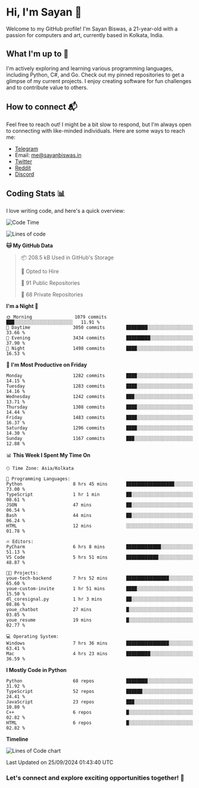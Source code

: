 # Hi, I'm Sayan 👋

Welcome to my GitHub profile! I'm Sayan Biswas, a 21-year-old with a passion for computers and art, currently based in Kolkata, India.

## What I'm up to 🚀

I'm actively exploring and learning various programming languages, including Python, C#, and Go. Check out my pinned repositories to get a glimpse of my current projects. I enjoy creating software for fun challenges and to contribute value to others.

## How to connect 📬

Feel free to reach out! I might be a bit slow to respond, but I'm always open to connecting with like-minded individuals. Here are some ways to reach me:

- [Telegram](https://t.me/dank_as_fuck)
- Email: [me@sayanbiswas.in](mailto:me@sayanbiswas.in)
- [Twitter](https://twitter.com/TheDankDel)
- [Reddit](https://www.reddit.com/user/dank_as_fuck_/)
- [Discord](https://discordapp.com/users/506536929152466945)

## Coding Stats 📊

I love writing code, and here's a quick overview:

<!--START_SECTION:waka-->
![Code Time](http://img.shields.io/badge/Code%20Time-1%2C776%20hrs%208%20mins-blue)

![Lines of code](https://img.shields.io/badge/From%20Hello%20World%20I%27ve%20Written-6.0%20million%20lines%20of%20code-blue)

**🐱 My GitHub Data** 

> 📦 208.5 kB Used in GitHub's Storage 
 > 
> 💼 Opted to Hire
 > 
> 📜 91 Public Repositories 
 > 
> 🔑 68 Private Repositories 
 > 
**I'm a Night 🦉** 

```text
🌞 Morning                1079 commits        ███░░░░░░░░░░░░░░░░░░░░░░   11.91 % 
🌆 Daytime                3050 commits        ████████░░░░░░░░░░░░░░░░░   33.66 % 
🌃 Evening                3434 commits        █████████░░░░░░░░░░░░░░░░   37.90 % 
🌙 Night                  1498 commits        ████░░░░░░░░░░░░░░░░░░░░░   16.53 % 
```
📅 **I'm Most Productive on Friday** 

```text
Monday                   1282 commits        ████░░░░░░░░░░░░░░░░░░░░░   14.15 % 
Tuesday                  1283 commits        ████░░░░░░░░░░░░░░░░░░░░░   14.16 % 
Wednesday                1242 commits        ███░░░░░░░░░░░░░░░░░░░░░░   13.71 % 
Thursday                 1308 commits        ████░░░░░░░░░░░░░░░░░░░░░   14.44 % 
Friday                   1483 commits        ████░░░░░░░░░░░░░░░░░░░░░   16.37 % 
Saturday                 1296 commits        ████░░░░░░░░░░░░░░░░░░░░░   14.30 % 
Sunday                   1167 commits        ███░░░░░░░░░░░░░░░░░░░░░░   12.88 % 
```


📊 **This Week I Spent My Time On** 

```text
🕑︎ Time Zone: Asia/Kolkata

💬 Programming Languages: 
Python                   8 hrs 45 mins       ██████████████████░░░░░░░   73.00 % 
TypeScript               1 hr 1 min          ██░░░░░░░░░░░░░░░░░░░░░░░   08.61 % 
JSON                     47 mins             ██░░░░░░░░░░░░░░░░░░░░░░░   06.54 % 
Bash                     44 mins             ██░░░░░░░░░░░░░░░░░░░░░░░   06.24 % 
HTML                     12 mins             ░░░░░░░░░░░░░░░░░░░░░░░░░   01.78 % 

🔥 Editors: 
PyCharm                  6 hrs 8 mins        █████████████░░░░░░░░░░░░   51.13 % 
VS Code                  5 hrs 51 mins       ████████████░░░░░░░░░░░░░   48.87 % 

🐱‍💻 Projects: 
youe-tech-backend        7 hrs 52 mins       ████████████████░░░░░░░░░   65.60 % 
youe-custom-invite       1 hr 51 mins        ████░░░░░░░░░░░░░░░░░░░░░   15.50 % 
dl_coresignal.py         1 hr 3 mins         ██░░░░░░░░░░░░░░░░░░░░░░░   08.86 % 
youe_chatbot             27 mins             █░░░░░░░░░░░░░░░░░░░░░░░░   03.85 % 
youe_resume              19 mins             █░░░░░░░░░░░░░░░░░░░░░░░░   02.77 % 

💻 Operating System: 
Windows                  7 hrs 36 mins       ████████████████░░░░░░░░░   63.41 % 
Mac                      4 hrs 23 mins       █████████░░░░░░░░░░░░░░░░   36.59 % 
```

**I Mostly Code in Python** 

```text
Python                   68 repos            ████████░░░░░░░░░░░░░░░░░   31.92 % 
TypeScript               52 repos            ██████░░░░░░░░░░░░░░░░░░░   24.41 % 
JavaScript               23 repos            ███░░░░░░░░░░░░░░░░░░░░░░   10.80 % 
C++                      6 repos             █░░░░░░░░░░░░░░░░░░░░░░░░   02.82 % 
HTML                     6 repos             █░░░░░░░░░░░░░░░░░░░░░░░░   02.82 % 
```



**Timeline**

![Lines of Code chart](https://raw.githubusercontent.com/Dank-del/Dank-del/main/assets/bar_graph.png)


 Last Updated on 25/09/2024 01:43:40 UTC
<!--END_SECTION:waka-->

### Let's connect and explore exciting opportunities together! 🚀
